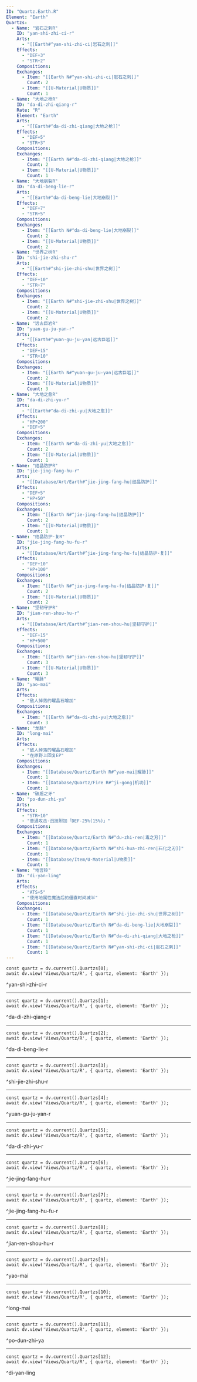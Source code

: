 ```yaml
---
ID: "Quartz.Earth.R"
Element: "Earth"
Quartzs:
  - Name: "岩石之刺R"
    ID: "yan-shi-zhi-ci-r"
    Arts:
      - "[[Earth#^yan-shi-zhi-ci|岩石之刺]]"
    Effects:
      - "DEF+3"
      - "STR+2"
    Compositions:
    Exchanges:
      - Item: "[[Earth N#^yan-shi-zhi-ci|岩石之刺]]"
        Count: 2
      - Item: "[[U-Material|U物质]]"
        Count: 1
  - Name: "大地之枪R"
    ID: "da-di-zhi-qiang-r"
    Rate: "R"
    Element: "Earth"
    Arts:
      - "[[Earth#^da-di-zhi-qiang|大地之枪]]"
    Effects:
      - "DEF+5"
      - "STR+3"
    Compositions:
    Exchanges:
      - Item: "[[Earth N#^da-di-zhi-qiang|大地之枪]]"
        Count: 2
      - Item: "[[U-Material|U物质]]"
        Count: 1
  - Name: "大地崩裂R"
    ID: "da-di-beng-lie-r"
    Arts:
      - "[[Earth#^da-di-beng-lie|大地崩裂]]"
    Effects:
      - "DEF+7"
      - "STR+5"
    Compositions:
    Exchanges:
      - Item: "[[Earth N#^da-di-beng-lie|大地崩裂]]"
        Count: 2
      - Item: "[[U-Material|U物质]]"
        Count: 2
  - Name: "世界之树R"
    ID: "shi-jie-zhi-shu-r"
    Arts:
      - "[[Earth#^shi-jie-zhi-shu|世界之树]]"
    Effects:
      - "DEF+10"
      - "STR+7"
    Compositions:
    Exchanges:
      - Item: "[[Earth N#^shi-jie-zhi-shu|世界之树]]"
        Count: 2
      - Item: "[[U-Material|U物质]]"
        Count: 2
  - Name: "远古巨岩R"
    ID: "yuan-gu-ju-yan-r"
    Arts:
      - "[[Earth#^yuan-gu-ju-yan|远古巨岩]]"
    Effects:
      - "DEF+15"
      - "STR+10"
    Compositions:
    Exchanges:
      - Item: "[[Earth N#^yuan-gu-ju-yan|远古巨岩]]"
        Count: 2
      - Item: "[[U-Material|U物质]]"
        Count: 3
  - Name: "大地之愈R"
    ID: "da-di-zhi-yu-r"
    Arts:
      - "[[Earth#^da-di-zhi-yu|大地之愈]]"
    Effects:
      - "HP+200"
      - "DEF+5"
    Compositions:
    Exchanges:
      - Item: "[[Earth N#^da-di-zhi-yu|大地之愈]]"
        Count: 2
      - Item: "[[U-Material|U物质]]"
        Count: 1
  - Name: "结晶防护R"
    ID: "jie-jing-fang-hu-r"
    Arts:
      - "[[Database/Art/Earth#^jie-jing-fang-hu|结晶防护]]"
    Effects:
      - "DEF+5"
      - "HP+50"
    Compositions:
    Exchanges:
      - Item: "[[Earth N#^jie-jing-fang-hu|结晶防护]]"
        Count: 2
      - Item: "[[U-Material|U物质]]"
        Count: 1
  - Name: "结晶防护·复R"
    ID: "jie-jing-fang-hu-fu-r"
    Arts:
      - "[[Database/Art/Earth#^jie-jing-fang-hu-fu|结晶防护·复]]"
    Effects:
      - "DEF+10"
      - "HP+100"
    Compositions:
    Exchanges:
      - Item: "[[Earth N#^jie-jing-fang-hu-fu|结晶防护·复]]"
        Count: 2
      - Item: "[[U-Material|U物质]]"
        Count: 2
  - Name: "坚韧守护R"
    ID: "jian-ren-shou-hu-r"
    Arts:
      - "[[Database/Art/Earth#^jian-ren-shou-hu|坚韧守护]]"
    Effects:
      - "DEF+15"
      - "HP+500"
    Compositions:
    Exchanges:
      - Item: "[[Earth N#^jian-ren-shou-hu|坚韧守护]]"
        Count: 3
      - Item: "[[U-Material|U物质]]"
        Count: 3
  - Name: "曜脉"
    ID: "yao-mai"
    Arts:
    Effects:
      - "敌人掉落的曜晶石增加"
    Compositions:
    Exchanges:
      - Item: "[[Earth N#^da-di-zhi-yu|大地之愈]]"
        Count: 3
  - Name: "龙脉"
    ID: "long-mai"
    Arts:
    Effects:
      - "敌人掉落的曜晶石增加"
      - "在原野上回复EP"
    Compositions:
    Exchanges:
      - Item: "[[Database/Quartz/Earth R#^yao-mai|耀脉]]"
        Count: 1
      - Item: "[[Database/Quartz/Fire R#^ji-gong|机功]]"
        Count: 1
  - Name: "破盾之牙"
    ID: "po-dun-zhi-ya"
    Arts:
    Effects:
      - "STR+10"
      - "普通攻击·战技附加「DEF-25%(15%)」"
    Compositions:
    Exchanges:
      - Item: "[[Database/Quartz/Earth N#^du-zhi-ren|毒之刃]]"
        Count: 1
      - Item: "[[Database/Quartz/Earth N#^shi-hua-zhi-ren|石化之刃]]"
        Count: 1
      - Item: "[[Database/Item/U-Material|U物质]]"
        Count: 1
  - Name: "地言铃"
    ID: "di-yan-ling"
    Arts:
    Effects:
      - "ATS+5"
      - "使用地属性魔法后的僵直时间减半"
    Compositions:
    Exchanges:
      - Item: "[[Database/Quartz/Earth N#^shi-jie-zhi-shu|世界之树]]"
        Count: 1
      - Item: "[[Database/Quartz/Earth N#^da-di-beng-lie|大地崩裂]]"
        Count: 1
      - Item: "[[Database/Quartz/Earth N#^da-di-zhi-qiang|大地之枪]]"
        Count: 1
      - Item: "[[Database/Quartz/Earth N#^yan-shi-zhi-ci|岩石之刺]]"
        Count: 1
---
```

```dataviewjs
const quartz = dv.current().Quartzs[0];
await dv.view('Views/Quartz/R', { quartz, element: 'Earth' });
```
^yan-shi-zhi-ci-r

---

```dataviewjs
const quartz = dv.current().Quartzs[1];
await dv.view('Views/Quartz/R', { quartz, element: 'Earth' });
```
^da-di-zhi-qiang-r

---

```dataviewjs
const quartz = dv.current().Quartzs[2];
await dv.view('Views/Quartz/R', { quartz, element: 'Earth' });
```
^da-di-beng-lie-r

---

```dataviewjs
const quartz = dv.current().Quartzs[3];
await dv.view('Views/Quartz/R', { quartz, element: 'Earth' });
```
^shi-jie-zhi-shu-r

---

```dataviewjs
const quartz = dv.current().Quartzs[4];
await dv.view('Views/Quartz/R', { quartz, element: 'Earth' });
```
^yuan-gu-ju-yan-r

---

```dataviewjs
const quartz = dv.current().Quartzs[5];
await dv.view('Views/Quartz/R', { quartz, element: 'Earth' });
```
^da-di-zhi-yu-r

---

```dataviewjs
const quartz = dv.current().Quartzs[6];
await dv.view('Views/Quartz/R', { quartz, element: 'Earth' });
```
^jie-jing-fang-hu-r

---

```dataviewjs
const quartz = dv.current().Quartzs[7];
await dv.view('Views/Quartz/R', { quartz, element: 'Earth' });
```
^jie-jing-fang-hu-fu-r

---

```dataviewjs
const quartz = dv.current().Quartzs[8];
await dv.view('Views/Quartz/R', { quartz, element: 'Earth' });
```
^jian-ren-shou-hu-r

---

```dataviewjs
const quartz = dv.current().Quartzs[9];
await dv.view('Views/Quartz/R', { quartz, element: 'Earth' });
```
^yao-mai

---

```dataviewjs
const quartz = dv.current().Quartzs[10];
await dv.view('Views/Quartz/R', { quartz, element: 'Earth' });
```
^long-mai

---

```dataviewjs
const quartz = dv.current().Quartzs[11];
await dv.view('Views/Quartz/R', { quartz, element: 'Earth' });
```
^po-dun-zhi-ya

---

```dataviewjs
const quartz = dv.current().Quartzs[12];
await dv.view('Views/Quartz/R', { quartz, element: 'Earth' });
```
^di-yan-ling